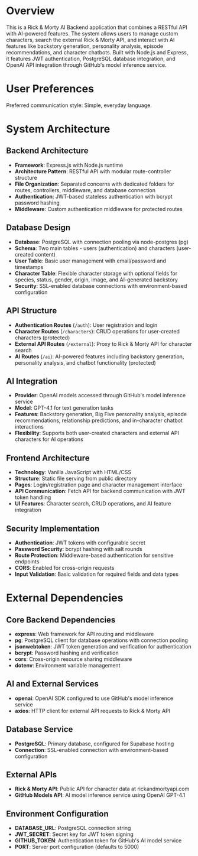 # Overview

This is a Rick & Morty AI Backend application that combines a RESTful API with AI-powered features. The system allows users to manage custom characters, search the external Rick & Morty API, and interact with AI features like backstory generation, personality analysis, episode recommendations, and character chatbots. Built with Node.js and Express, it features JWT authentication, PostgreSQL database integration, and OpenAI API integration through GitHub's model inference service.

# User Preferences

Preferred communication style: Simple, everyday language.

# System Architecture

## Backend Architecture
- **Framework**: Express.js with Node.js runtime
- **Architecture Pattern**: RESTful API with modular route-controller structure
- **File Organization**: Separated concerns with dedicated folders for routes, controllers, middleware, and database connection
- **Authentication**: JWT-based stateless authentication with bcrypt password hashing
- **Middleware**: Custom authentication middleware for protected routes

## Database Design
- **Database**: PostgreSQL with connection pooling via node-postgres (pg)
- **Schema**: Two main tables - users (authentication) and characters (user-created content)
- **User Table**: Basic user management with email/password and timestamps
- **Character Table**: Flexible character storage with optional fields for species, status, gender, origin, image, and AI-generated backstory
- **Security**: SSL-enabled database connections with environment-based configuration

## API Structure
- **Authentication Routes** (`/auth`): User registration and login
- **Character Routes** (`/characters`): CRUD operations for user-created characters (protected)
- **External API Routes** (`/external`): Proxy to Rick & Morty API for character search
- **AI Routes** (`/ai`): AI-powered features including backstory generation, personality analysis, and chatbot functionality (protected)

## AI Integration
- **Provider**: OpenAI models accessed through GitHub's model inference service
- **Model**: GPT-4.1 for text generation tasks
- **Features**: Backstory generation, Big Five personality analysis, episode recommendations, relationship predictions, and in-character chatbot interactions
- **Flexibility**: Supports both user-created characters and external API characters for AI operations

## Frontend Architecture
- **Technology**: Vanilla JavaScript with HTML/CSS
- **Structure**: Static file serving from public directory
- **Pages**: Login/registration page and character management interface
- **API Communication**: Fetch API for backend communication with JWT token handling
- **UI Features**: Character search, CRUD operations, and AI feature integration

## Security Implementation
- **Authentication**: JWT tokens with configurable secret
- **Password Security**: bcrypt hashing with salt rounds
- **Route Protection**: Middleware-based authentication for sensitive endpoints
- **CORS**: Enabled for cross-origin requests
- **Input Validation**: Basic validation for required fields and data types

# External Dependencies

## Core Backend Dependencies
- **express**: Web framework for API routing and middleware
- **pg**: PostgreSQL client for database operations with connection pooling
- **jsonwebtoken**: JWT token generation and verification for authentication
- **bcrypt**: Password hashing and verification
- **cors**: Cross-origin resource sharing middleware
- **dotenv**: Environment variable management

## AI and External Services
- **openai**: OpenAI SDK configured to use GitHub's model inference service
- **axios**: HTTP client for external API requests to Rick & Morty API

## Database Service
- **PostgreSQL**: Primary database, configured for Supabase hosting
- **Connection**: SSL-enabled connection with environment-based configuration

## External APIs
- **Rick & Morty API**: Public API for character data at rickandmortyapi.com
- **GitHub Models API**: AI model inference service using OpenAI GPT-4.1

## Environment Configuration
- **DATABASE_URL**: PostgreSQL connection string
- **JWT_SECRET**: Secret key for JWT token signing
- **GITHUB_TOKEN**: Authentication token for GitHub's AI model service
- **PORT**: Server port configuration (defaults to 5000)